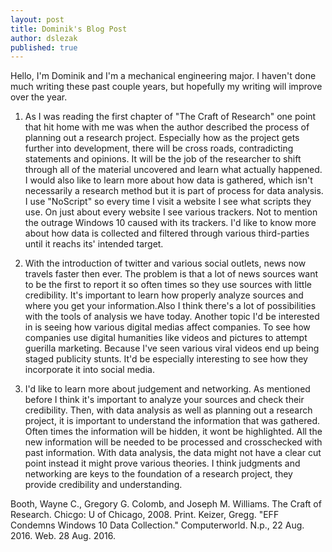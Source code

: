```yaml
---
layout: post
title: Dominik's Blog Post
author: dslezak
published: true
---
```


Hello, I'm Dominik and I'm a mechanical engineering major. 
I haven't done much writing these past couple years, but hopefully my writing will improve over the year.

1. As I was reading the first chapter of "The Craft of Research" one point that hit home with me was when the author described the process of planning out a research project. Especially how as the project gets further into development, there will be cross roads, contradicting statements and opinions. It will be the job of the researcher to shift through all of the material uncovered and learn what actually happened. I would also like to learn more about how data is gathered, which isn't necessarily a research method but it is part of process for data analysis. I use "NoScript" so every time I visit a website I see what scripts they use. On just about every website I see various trackers. Not to mention the outrage Windows 10 caused with its trackers. I'd like to know more about how data is collected and filtered through various third-parties until it reachs its' intended target.

2. With the introduction of twitter and various social outlets, news now travels faster then ever. The problem is that a lot of news sources want to be the first to report it so often times so they use sources with little credibility. It's important to learn how properly analyze sources and where you get your information.Also I think there's a lot of possibilities with the tools of analysis we have today. Another topic I'd be interested in is seeing how various digital medias affect companies. To see how companies use digital humanities like videos and pictures to attempt guerilla marketing. Because I've seen various viral videos end up being staged publicity stunts. It'd be especially interesting to see how they incorporate it into social media.

3. I'd like to learn more about judgement and networking. As mentioned before I think it's important to analyze your sources and check their credibility. Then, with data analysis as well as planning out a research project, it is important to understand the information that was gathered. Often times the information will be hidden, it wont be highlighted. All the new information will be needed to be processed and crosschecked with past information. With data analysis, the data might not have a clear cut point instead it might prove various theories. I think judgments and networking are keys to the foundation of a research project, they provide credibility and understanding.

Booth, Wayne C., Gregory G. Colomb, and Joseph M. Williams. The Craft of Research. Chicgo: U of Chicago, 2008. Print. 
Keizer, Gregg. "EFF Condemns Windows 10 Data Collection." Computerworld. N.p., 22 Aug. 2016. Web. 28 Aug. 2016. 
